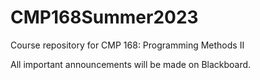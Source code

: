 # CMP168Summer2023
Course repository for CMP 168: Programming Methods II

All important announcements will be made on Blackboard.
